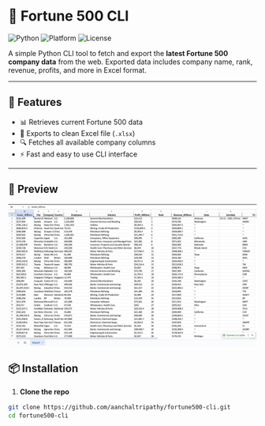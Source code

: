 # 🏢 Fortune 500 CLI

![Python](https://img.shields.io/badge/Python-3.13-blue)
![Platform](https://img.shields.io/badge/Platform-macOS%20%7C%20Linux%20%7C%20Windows-lightgrey)
![License](https://img.shields.io/badge/License-MIT-green)

A simple Python CLI tool to fetch and export the **latest Fortune 500 company data** from the web. Exported data includes company name, rank, revenue, profits, and more in Excel format.

---

## 🚀 Features

- 📊 Retrieves current Fortune 500 data
- 🧾 Exports to clean Excel file (`.xlsx`)
- 🔍 Fetches all available company columns
- ⚡ Fast and easy to use CLI interface

---
## 📸 Preview

![Excel Output](preview/screenshot.png)



## 📦 Installation

1. **Clone the repo**
```bash
git clone https://github.com/aanchaltripathy/fortune500-cli.git
cd fortune500-cli



